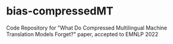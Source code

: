 # bias-compressedMT
Code Repository for "What Do Compressed Multilingual Machine Translation Models Forget?" paper, accepted to EMNLP 2022
